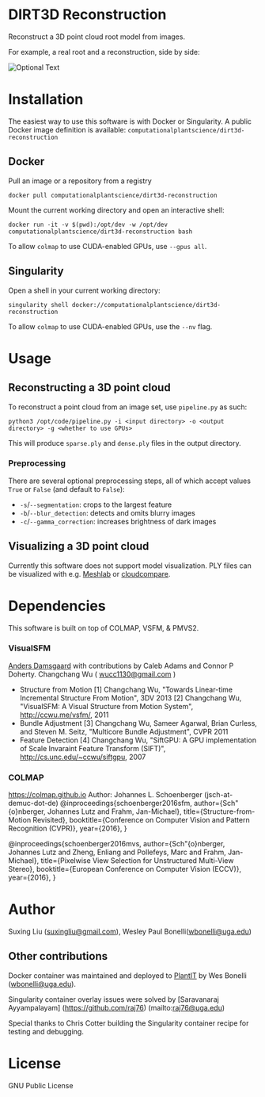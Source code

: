 # DIRT3D Reconstruction

Reconstruct a 3D point cloud root model from images.
 
For example, a real root and a reconstruction, side by side:

![Optional Text](../master/media/ProjectDemo.gif)
    
# Installation

The easiest way to use this software is with Docker or Singularity. A public Docker image definition is available: `computationalplantscience/dirt3d-reconstruction`

## Docker

Pull an image or a repository from a registry
```shell
docker pull computationalplantscience/dirt3d-reconstruction
```
Mount the current working directory and open an interactive shell:

```shell
docker run -it -v $(pwd):/opt/dev -w /opt/dev computationalplantscience/dirt3d-reconstruction bash
```

To allow `colmap` to use CUDA-enabled GPUs, use `--gpus all`.

## Singularity

Open a shell in your current working directory:

```shell
singularity shell docker://computationalplantscience/dirt3d-reconstruction
```

To allow `colmap` to use CUDA-enabled GPUs, use the `--nv` flag.

# Usage

## Reconstructing a 3D point cloud

To reconstruct a point cloud from an image set, use `pipeline.py` as such:

```shell
python3 /opt/code/pipeline.py -i <input directory> -o <output directory> -g <whether to use GPUs>
```

This will produce `sparse.ply` and `dense.ply` files in the output directory.

### Preprocessing

There are several optional preprocessing steps, all of which accept values `True` or `False` (and default to `False`): 

- `-s`/`--segmentation`: crops to the largest feature
- `-b`/`--blur_detection`: detects and omits blurry images
- `-c`/`--gamma_correction`: increases brightness of dark images

## Visualizing a 3D point cloud

Currently this software does not support model visualization. PLY files can be visualized with e.g. [Meshlab](https://www.meshlab.net/) or [cloudcompare](https://www.danielgm.net/cc/).

# Dependencies

This software is built on top of COLMAP, VSFM, & PMVS2.

### VisualSFM
[Anders Damsgaard](mailto:adamsgaard@ucsd.edu) with contributions by Caleb Adams and Connor P Doherty.
Changchang Wu ( wucc1130@gmail.com )
+ Structure from Motion
[1] Changchang Wu, "Towards Linear-time Incremental Structure From Motion", 3DV 2013
[2] Changchang Wu, "VisualSFM: A Visual Structure from Motion System", http://ccwu.me/vsfm/, 2011
+ Bundle Adjustment
[3] Changchang Wu, Sameer Agarwal, Brian Curless, and Steven M. Seitz, "Multicore Bundle Adjustment", CVPR 2011   
+ Feature Detection
[4] Changchang Wu, "SiftGPU: A GPU implementation of Scale Invaraint Feature Transform (SIFT)", http://cs.unc.edu/~ccwu/siftgpu, 2007

### COLMAP
https://colmap.github.io
Author: Johannes L. Schoenberger (jsch-at-demuc-dot-de)
@inproceedings{schoenberger2016sfm,
    author={Sch\"{o}nberger, Johannes Lutz and Frahm, Jan-Michael},
    title={Structure-from-Motion Revisited},
    booktitle={Conference on Computer Vision and Pattern Recognition (CVPR)},
    year={2016},
}

@inproceedings{schoenberger2016mvs,
    author={Sch\"{o}nberger, Johannes Lutz and Zheng, Enliang and Pollefeys, Marc and Frahm, Jan-Michael},
    title={Pixelwise View Selection for Unstructured Multi-View Stereo},
    booktitle={European Conference on Computer Vision (ECCV)},
    year={2016},
}

# Author
Suxing Liu (suxingliu@gmail.com), Wesley Paul Bonelli(wbonelli@uga.edu)

## Other contributions

Docker container was maintained and deployed to [PlantIT](https://portnoy.cyverse.org) by Wes Bonelli (wbonelli@uga.edu).

Singularity container overlay issues were solved by [Saravanaraj Ayyampalayam] (https://github.com/raj76) (mailto:raj76@uga.edu)

Special thanks to Chris Cotter building the Singularity container recipe for testing and debugging.

# License
GNU Public License
